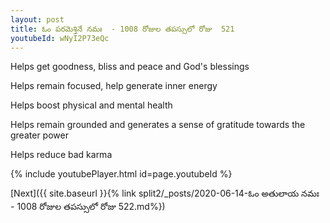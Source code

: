```yaml
---
layout: post
title: ఓం పరమెశ్తినే నమః  - 1008 రోజుల తపస్సులో రోజు  521
youtubeId: wNyI2P73eQc
---
```

 
 
Helps get goodness, bliss and peace and God's blessings
 
Helps remain focused, help generate inner energy 
 
Helps boost physical and mental health 
 
Helps remain grounded and generates a sense of gratitude towards the greater power 
 
Helps reduce bad karma
 
 
 
 


{% include youtubePlayer.html id=page.youtubeId %}
 
[Next]({{ site.baseurl }}{% link  split2/_posts/2020-06-14-ఓం అతులాయ నమః  - 1008 రోజుల తపస్సులో రోజు  522.md%})
 
